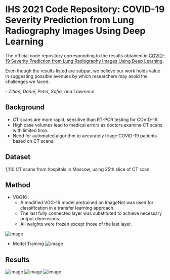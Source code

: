 # IHS 2021 Code Repository: COVID-19 Severity Prediction from Lung Radiography Images Using Deep Learning

The official code repository corresponding to the results obtained in [COVID-19 Severity Prediction from Lung Radiography Images Using Deep Learning](./IHS_2021_Submission.pdf).

Even though the results listed are subpar, we believe our work holds value in suggesting possible avenues by which researchers may avoid the challenges we faced.

*- Zitian, Danni, Peter, Sofia, and Lawrence*

## Background
- CT scans are more rapid, sensitive than RT-PCR testing for COVID-19.
- High case volumes lead to medical errors as doctors examine CT scans with limited time.
- Need for automated algorithm to accurately triage COVID-19 patients based on CT scans.

## Dataset
1,110 CT scans from hospitals in Moscow, using 25th slice of CT scan

## Method
- VGG16 :
  - A modified VGG-16 model pretrained on ImageNet was used for classification in a transfer learning approach.
  - The last fully connected layer was substituted to achieve necessary output dimensions.
  - All weights were frozen except those of the last layer.

![image](https://user-images.githubusercontent.com/91340560/232606207-664eb37a-c16a-45ea-bc0d-40327d5c8b81.png)

- Model Training
![image](https://user-images.githubusercontent.com/91340560/232606328-71eb7f0b-c965-4ce4-b626-2fce5a52ddf3.png)

## Results
![image](https://user-images.githubusercontent.com/91340560/232606582-c0bdbbdb-3ed5-44ac-bd81-759434bebf7f.png)
![image](https://user-images.githubusercontent.com/91340560/232606607-b91cd3cc-8e49-4636-b67e-b3f6b968197e.png)
![image](https://user-images.githubusercontent.com/91340560/232606660-80d70056-ef40-42da-acfb-41bbb6b43a0a.png)
